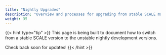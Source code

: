 ```yaml
---
title: "Nightly Upgrades"
description: "Overview and processes for upgrading from stable SCALE major versions to the latest unstable nightly versions."
weight: 35
---
```




{{< hint type="tip" >}}
This page is being built to document how to switch from a stable SCALE version to the unstable nightly development versions.

Check back soon for updates!
{{< /hint >}}
